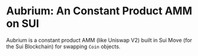 # Aubrium: An Constant Product AMM on SUI

Aubrium is a constant product AMM (like Uniswap V2) built in Sui Move (for the Sui Blockchain) for swapping `Coin` objects.
